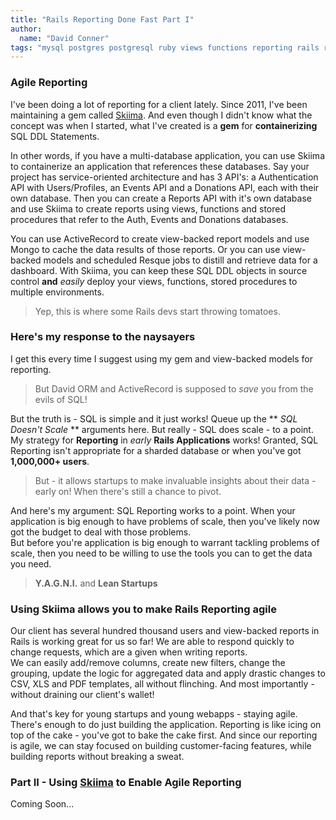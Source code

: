 ```yaml
---
title: "Rails Reporting Done Fast Part I"
author:
  name: "David Conner"
tags: "mysql postgres postgresql ruby views functions reporting rails reports pdf csv xls"
---
```


### Agile Reporting

I've been doing a lot of reporting for a client lately. Since 2011, I've been maintaining a gem called 
[Skiima](https://github.com/dcunited001/skiima).  And even though I didn't know 
what the concept was when I started, what I've created is a **gem** for **containerizing**
SQL DDL Statements.  

In other words, if you have a multi-database application, you can use Skiima to containerize an application 
that references these databases.  Say your project has service-oriented architecture and has 3 API's: a
Authentication API with Users/Profiles, an Events API and a Donations API, each with their own database.  Then
you can create a Reports API with it's own database and use Skiima to create reports using views, functions and 
stored procedures that refer to the Auth, Events and Donations databases.  

You can use ActiveRecord to create view-backed report models and use Mongo to cache the data results
of those reports.  Or you can use view-backed models and scheduled Resque jobs to distill and retrieve data for 
a dashboard.  With Skiima, you can keep these SQL DDL objects in source control **and** *easily* deploy your views, 
functions, stored procedures to multiple environments.  

> Yep, this is where some Rails devs start throwing tomatoes.

### Here's my response to the naysayers

I get this every time I suggest using my gem and view-backed models for reporting.

> But David ORM and ActiveRecord is supposed to *save* you from the evils of SQL!

But the truth is - SQL is simple and it just works!  Queue up the ** *SQL Doesn't Scale* **
arguments here.  But really - SQL does scale - to a point.  My strategy for **Reporting** in *early* 
**Rails Applications** works!  Granted, SQL Reporting isn't appropriate for a sharded database 
or when you've got **1,000,000+ users**.

> But - it allows startups to make invaluable insights about their data - early on!
> When there's still a chance to pivot.

And here's my argument: SQL Reporting works to a point.  When your application is big enough
to have problems of scale, then you've likely now got the budget to deal with those problems.  
But before you're application is big enough to warrant tackling problems of scale, then
you need to be willing to use the tools you can to get the data you need. 

> **Y.A.G.N.I.** and **Lean Startups** 

### Using Skiima allows you to make Rails Reporting agile
  
Our client has several hundred thousand users and view-backed reports in Rails is working
great for us so far!  We are able to respond quickly to change requests, which are a given when writing reports.  
We can easily add/remove columns, create new filters, change the grouping, update 
the logic for aggregated data and apply drastic changes to CSV, XLS and PDF templates, all
without flinching.  And most importantly - without draining our client's wallet!

And that's key for young startups and young webapps - staying agile.  There's enough to do just 
building the application.  Reporting is like icing on top of the cake - you've got to bake the cake
first.  And since our reporting is agile, we can stay focused on building customer-facing features,
while building reports without breaking a sweat.

### Part II - Using [Skiima](https://github.com/dcunited001/skiima) to Enable Agile Reporting

Coming Soon...

